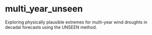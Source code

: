 # multi_year_unseen
Exploring physically plausible extremes for multi-year wind droughts in decadal forecasts using the UNSEEN method. 
